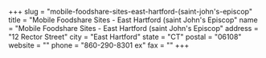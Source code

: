 +++
slug = "mobile-foodshare-sites-east-hartford-(saint-john's-episcop"
title = "Mobile Foodshare Sites - East Hartford (saint John's Episcop"
name = "Mobile Foodshare Sites - East Hartford (saint John's Episcop"
address = "12 Rector Street"
city = "East Hartford"
state = "CT"
postal = "06108"
website = ""
phone = "860-290-8301 ex"
fax = ""
+++

